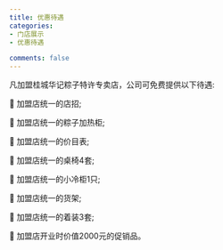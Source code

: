 ```yaml
---
title: 优惠待遇
categories:
- 门店展示
- 优惠待遇

comments: false
---
```


凡加盟桂城华记粽子特许专卖店，公司可免费提供以下待遇:

	加盟店统一的店招; 

	加盟店统一的粽子加热柜; 

	加盟店统一的价目表; 

	加盟店统一的桌椅4套; 

	加盟店统一的小冷柜1只;
 
	加盟店统一的货架; 

	加盟店统一的着装3套; 

	加盟店开业时价值2000元的促销品。
